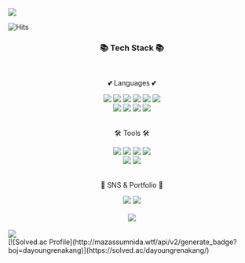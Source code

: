 <div>
	 <img src="https://capsule-render.vercel.app/api?type=waving&color=auto&height=200&section=header&text=%20Github!&fontSize=80" />	
</div>

![Hits](https://hits.seeyoufarm.com/api/count/incr/badge.svg?url=https%3A%2F%2Fgithub.com%2Frena0dayoungKang&count_bg=%23FFDAC7&title_bg=%23FFADAD&icon=&icon_color=%23E7E7E7&title=hits&edge_flat=false)

<div align=center>
	<h3>📚 Tech Stack 📚</h3>
	<br>
	<p> 💕 Languages 💕 </p>
</div>
<div align="center">
 <img src="https://img.shields.io/badge/Java-007396?style=flat&logo=Java&logoColor=white" />
 <img src="https://img.shields.io/badge/HTML5-E34F26?style=flat&logo=HTML5&logoColor=white" />
 <img src="https://img.shields.io/badge/CSS3-1572B6?style=flat&logo=CSS3&logoColor=white" />
 <img src="https://img.shields.io/badge/JavaScript-F7DF1E?style=flat&logo=JS&logoColor=white"/>
 <img src="https://img.shields.io/badge/Spring-6DB33F?style=flat&logo=Spring&logoColor=white"/>
 <img src="https://img.shields.io/badge/SpringBoot-6DB33F?style=flat&logo=SpringBoot&logoColor=white"/>
 <br>
 <img src="https://img.shields.io/badge/MySQL-4479A1?style=flat&logo=MySQL&logoColor=white"/>
 <img src="https://img.shields.io/badge/Linux-FCC624?style=flat&logo=Linux&logoColor=white"/>
 <img src="https://img.shields.io/badge/AWS-232F3E?style=flat&logo=Linux&logoColor=white"/>
 <img src="https://img.shields.io/badge/Bootstrap-7952B3?style=flat&logo=Bootstrap&logoColor=white"/>
</div>
<br>
<div align=center>
 <p>🛠️ Tools 🛠️</p>
</div>
<div align=center>
  <img src="https://img.shields.io/badge/Eclipse IDE-2C2255?style=flat&logo=Eclipse IDE&logoColor=white"/>
  <img src="https://img.shields.io/badge/intellijidea-000000?style=flat&logo=Intellij IDEA&logoColor=white"/>
  <img src="https://img.shields.io/badge/Visual Studio-5C2D91?style=flat&logo=Visual Studio&logoColor=white"/>
  <img src="https://img.shields.io/badge/Tomcat-F8DC75?style=flat&logo=Tomcat&logoColor=white"/>
  <br>
  <img src="https://img.shields.io/badge/Github-181717?style=flat&logo=Github&logoColor=white"/>
  <img src="https://img.shields.io/badge/Sourcetree-0052CC?style=flat&logo=Sourcetree&logoColor=white"/>
</div>
<br>
<div align=center>
	<p>🎨 SNS & Portfolio 🎨</p>
</div>
<div align=center>
  <img src="https://img.shields.io/badge/Velog-20C997?style=flat&logo=Velog&logoColor=white"/>
  <img src="https://img.shields.io/badge/Portfolio-FFE200?style=flat&logo=Portfolio&logoColor=white"/>
</div>
<div align=center>
	<br>
<img src="https://github-readme-stats.vercel.app/api/top-langs/?username=rena0dayoungKang&layout=compact"><br><br>
</div>
<div>
	 <img src="https://capsule-render.vercel.app/api?type=waving&color=auto&height=200&section=footer&fontSize=80" />	
</div>
[![Solved.ac Profile](http://mazassumnida.wtf/api/v2/generate_badge?boj=dayoungrenakang)](https://solved.ac/dayoungrenakang/)

<!--
**rena0dayoungKang/rena0dayoungKang** is a ✨ _special_ ✨ repository because its `README.md` (this file) appears on your GitHub profile.

Here are some ideas to get you started:

- 👋 Hi, I’m @rena0dayoungKang         <br>
- 👀 I’m interested in JAVA, Clean Code<br>
- 🌱 I’m currently learning JAVA-spring  <br>
- 💞️ I’m looking to collaborate on ANYONE~ <br>
- 📫 How to reach me dayoungrenakang@gmail.com <br>

<img src="https://github-readme-stats.vercel.app/api?username=rena0dayoungKang&show_icons=true">
-->
